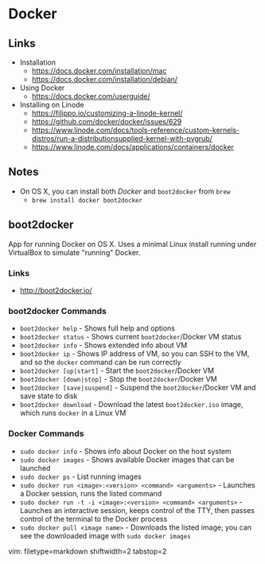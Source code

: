 # Docker #

## Links ##
- Installation
  - https://docs.docker.com/installation/mac
  - https://docs.docker.com/installation/debian/
- Using Docker
  - https://docs.docker.com/userguide/
- Installing on Linode
  - https://filippo.io/customizing-a-linode-kernel/
  - https://github.com/docker/docker/issues/629
  - https://www.linode.com/docs/tools-reference/custom-kernels-distros/run-a-distributionsupplied-kernel-with-pvgrub/
  - https://www.linode.com/docs/applications/containers/docker

## Notes ##
- On OS X, you can install both _Docker_ and `boot2docker` from `brew`
  - `brew install docker boot2docker`

## boot2docker ##
App for running Docker on OS X.  Uses a minimal Linux install running under
VirtualBox to simulate "running" Docker.

### Links ###
- http://boot2docker.io/

### boot2docker Commands ###
- `boot2docker help` - Shows full help and options
- `boot2docker status` - Shows current `boot2docker`/Docker VM status
- `boot2docker info` - Shows extended info about VM
- `boot2docker ip` - Shows IP address of VM, so you can SSH to the VM, and so
  the `docker` command can be run correctly
- `boot2docker [up|start]` - Start the `boot2docker`/Docker VM
- `boot2docker [down|stop]` - Stop the `boot2docker`/Docker VM
- `boot2docker [save|suspend]` - Suspend the `boot2docker`/Docker VM and save
  state to disk
- `boot2docker download` - Download the latest `boot2docker.iso` image, which
  runs `docker` in a Linux VM

### Docker Commands ###
- `sudo docker info` - Shows info about Docker on the host system
- `sudo docker images` - Shows available Docker images that can be launched
- `sudo docker ps` - List running images
- `sudo docker run <image>:<version> <command> <arguments>` - Launches a
  Docker session, runs the listed command
- `sudo docker run -t -i <image>:<version> <command> <arguments>` - Launches
  an interactive session, keeps control of the TTY, then passes control of the
  terminal to the Docker process
- `sudo docker pull <image name>` - Downloads the listed image; you can see
  the downloaded image with `sudo docker images`

vim: filetype=markdown shiftwidth=2 tabstop=2
